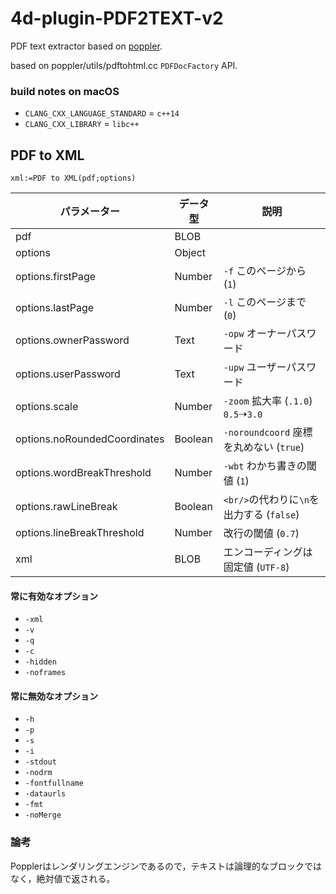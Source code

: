 # 4d-plugin-PDF2TEXT-v2
PDF text extractor based on [poppler](https://poppler.freedesktop.org).

based on poppler/utils/pdftohtml.cc `PDFDocFactory` API.

### build notes on macOS

* `CLANG_CXX_LANGUAGE_STANDARD` = `c++14`
* `CLANG_CXX_LIBRARY` = `libc++`

## PDF to XML

```4d
xml:=PDF to XML(pdf;options)
```

|パラメーター|データ型|説明|
|-|-|-|
|pdf|BLOB||
|options|Object||
|options.firstPage|Number|`-f` このページから (`1`)|
|options.lastPage|Number|`-l` このページまで (`0`)|
|options.ownerPassword|Text|`-opw` オーナーパスワード|
|options.userPassword|Text|`-upw` ユーザーパスワード|
|options.scale|Number|`-zoom` 拡大率 (`.1.0`) `0.5`⇢`3.0`|
|options.noRoundedCoordinates|Boolean|`-noroundcoord` 座標を丸めない (`true`)|
|options.wordBreakThreshold|Number|`-wbt` わかち書きの閾値 (`1`)|
|options.rawLineBreak|Boolean|`<br/>`の代わりに`\n`を出力する (`false`)|
|options.lineBreakThreshold|Number|改行の閾値 (`0.7`)|
|xml|BLOB|エンコーディングは固定値 (`UTF-8`)|

#### 常に有効なオプション

* `-xml`
* `-v`
* `-q`
* `-c`
* `-hidden`
* `-noframes`

#### 常に無効なオプション

* `-h`
* `-p`
* `-s`
* `-i`
* `-stdout`
* `-nodrm`
* `-fontfullname`
* `-dataurls`
* `-fmt`
* `-noMerge`
  
### 論考

Popplerはレンダリングエンジンであるので，テキストは論理的なブロックではなく，絶対値で返される。
